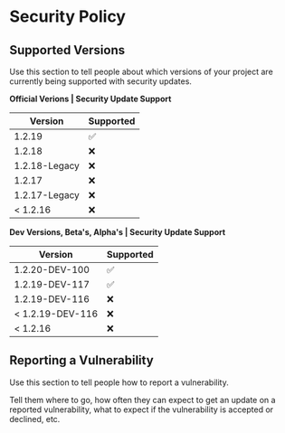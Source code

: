 # Security Policy

## Supported Versions

Use this section to tell people about which versions of your project are
currently being supported with security updates.

**Official Verions | Security Update Support**

| Version       | Supported          |
|---------------|--------------------|
| 1.2.19        | :white_check_mark: |
| 1.2.18        | :x:                |
| 1.2.18-Legacy | :x:                |
| 1.2.17        | :x:                |
| 1.2.17-Legacy | :x:                |
| < 1.2.16      | :x:                |

**Dev Versions, Beta's, Alpha's | Security Update Support**

| Version          | Supported          |
|------------------|--------------------|
| 1.2.20-DEV-100   | :white_check_mark: |
| 1.2.19-DEV-117   | :white_check_mark: |
| 1.2.19-DEV-116   | :x:                |
| < 1.2.19-DEV-116 | :x:                |
| < 1.2.16         | :x:                |

## Reporting a Vulnerability

Use this section to tell people how to report a vulnerability.

Tell them where to go, how often they can expect to get an update on a
reported vulnerability, what to expect if the vulnerability is accepted or
declined, etc.
